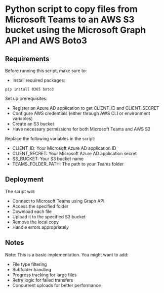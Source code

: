 # Python script to copy files from Microsoft Teams to an AWS S3 bucket using the Microsoft Graph API and AWS Boto3

## Requirements

Before running this script, make sure to:

* Install required packages:
    
`pip install O365 boto3`
    
Set up prerequisites:

* Register an Azure AD application to get CLIENT_ID and CLIENT_SECRET
* Configure AWS credentials (either through AWS CLI or environment variables)
* Create an S3 bucket
* Have necessary permissions for both Microsoft Teams and AWS S3

Replace the following variables in the script:

* CLIENT_ID: Your Microsoft Azure AD application ID
* CLIENT_SECRET: Your Microsoft Azure AD application secret
* S3_BUCKET: Your S3 bucket name
* TEAMS_FOLDER_PATH: The path to your Teams folder

## Deployment

The script will:

* Connect to Microsoft Teams using Graph API
* Access the specified folder
* Download each file
* Upload it to the specified S3 bucket
* Remove the local copy
* Handle errors appropriately

## Notes

Note: This is a basic implementation. You might want to add:

* File type filtering
* Subfolder handling
* Progress tracking for large files
* Retry logic for failed transfers
* Concurrent uploads for better performance